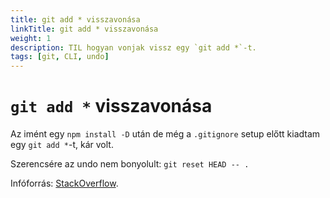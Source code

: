 ```yaml
---
title: git add * visszavonása
linkTitle: git add * visszavonása
weight: 1
description: TIL hogyan vonjak vissz egy `git add *`-t.
tags: [git, CLI, undo]
---
```


# `git add *` visszavonása

Az imént egy `npm install -D` után de még a `.gitignore` setup előtt kiadtam
egy `git add *`-t, kár volt.

Szerencsére az undo nem bonyolult: `git reset HEAD -- .`

Infóforrás: [StackOverflow](https://stackoverflow.com/questions/19730565/how-to-remove-files-from-git-staging-area).
